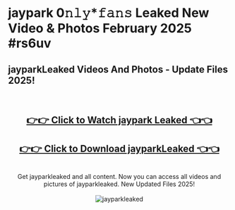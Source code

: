 # jaypark 0𝚗𝚕𝚢*𝚏𝚊𝚗𝚜 Leaked New Video & Photos February 2025 #rs6uv

<h2>jayparkLeaked Videos And Photos - Update Files 2025!</h2>
<br>
<div align="center">
<h2><a href="https://mediaupload.pro?title=jaypark&ref=11F" rel="nofollow">👉👉 Click to Watch jaypark Leaked 👈👈</a></h2>
<h2><a href="https://mediaupload.pro?title=jaypark&ref=11F" rel="nofollow">👉👉 Click to Download jayparkLeaked 👈👈</a></h2>
<br>
Get jayparkleaked and all content. Now you can access all videos and pictures of jayparkleaked. New Updated Files 2025!
<br>
<br>
<a href="https://mediaupload.pro?title=jaypark&ref=11F" rel="nofollow" data-target="animated-image.originalLink"><img src="https://i.ibb.co/Gkj2r4b/banner.png" alt="jayparkleaked" style="max-width: 100%; display: inline-block;" data-target="animated-image.originalImage"></a>
</div>
<br>

